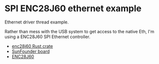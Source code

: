 # SPI ENC28J60 ethernet example

Ethernet driver thread example.

Rather than mess with the USB system to get access to the native Eth, I'm using
a ENC28J60 SPI Ethernet controller.

- [enc28j60 Rust crate](https://crates.io/crates/enc28j60)
- [SunFounder board](https://www.sunfounder.com/enc28j60-ethernet-lan-network-module.html)
- [ENC28J60](https://www.microchip.com/wwwproducts/en/en022889)
